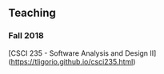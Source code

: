 ## Teaching

### Fall 2018
[CSCI 235 - Software Analysis and Design II] (https://tligorio.github.io/csci235.html)



